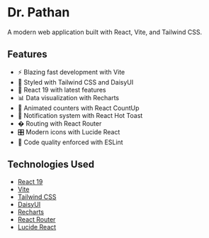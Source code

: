 # Dr. Pathan

A modern web application built with React, Vite, and Tailwind CSS.

## Features

- ⚡️ Blazing fast development with Vite
- 🎨 Styled with Tailwind CSS and DaisyUI
- 🚀 React 19 with latest features
- 📊 Data visualization with Recharts
- 🔢 Animated counters with React CountUp
- 🔔 Notification system with React Hot Toast
- � Routing with React Router
- 🎛 Modern icons with Lucide React
- 🧹 Code quality enforced with ESLint

## Technologies Used

- [React 19](https://react.dev/)
- [Vite](https://vitejs.dev/)
- [Tailwind CSS](https://tailwindcss.com/)
- [DaisyUI](https://daisyui.com/)
- [Recharts](https://recharts.org/)
- [React Router](https://reactrouter.com/)
- [Lucide React](https://lucide.dev/)
